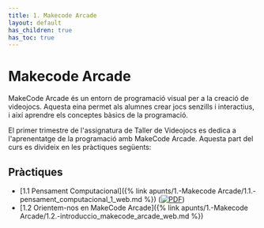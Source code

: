```yaml
---
title: 1. Makecode Arcade
layout: default
has_children: true
has_toc: true
---
```


# Makecode Arcade

MakeCode Arcade és un entorn de programació visual per a la creació de videojocs. Aquesta eina permet als alumnes crear jocs senzills i interactius, i així aprendre els conceptes bàsics de la programació.

El primer trimestre de l'assignatura de Taller de Videojocs es dedica a l'aprenentatge de la programació amb MakeCode Arcade. Aquesta part del curs es divideix en les pràctiques següents:

## Pràctiques

- [1.1 Pensament Computacional]({% link apunts/1.-Makecode Arcade/1.1.-pensament_computacional_1_web.md %}) ([![PDF](https://img.shields.io/badge/-PDF-blue)](pdfs/1.1.-pensament_computacional_1.pdf))
- [1.2 Orientem-nos en MakeCode Arcade]({% link apunts/1.-Makecode Arcade/1.2.-introduccio_makecode_arcade_web.md %})